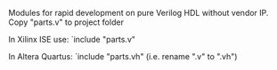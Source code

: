 Modules for rapid development on pure Verilog HDL without vendor IP.	
Copy "parts.v" to project folder

In Xilinx ISE use: 
`include "parts.v"

In Altera Quartus: 
`include "parts.vh" (i.e. rename ".v" to ".vh")